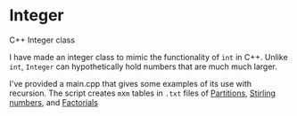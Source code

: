 # Integer
C++ Integer class

I have made an integer class to mimic the functionality of `int` in C++. Unlike `int`, `Integer` can hypothetically hold numbers that are much much larger. 

I've provided a main.cpp that gives some examples of its use with recursion. The script creates `m`x`m` tables in `.txt` files of [Partitions](https://en.wikipedia.org/wiki/Partition_(number_theory) "Partitions"), [Stirling numbers](https://en.wikipedia.org/wiki/Stirling_number "Stirling numbers"), and [Factorials](https://en.wikipedia.org/wiki/Factorial "Factorials")
